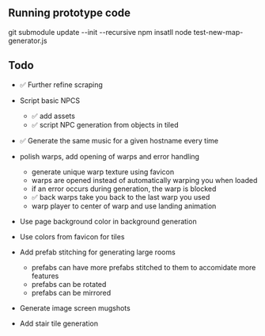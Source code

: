 ## Running prototype code
git submodule update --init --recursive
npm insatll
node test-new-map-generator.js



## Todo
- ✅ Further refine scraping
- Script basic NPCS
    - ✅ add assets
    - ✅ script NPC generation from objects in tiled

- ✅ Generate the same music for a given hostname every time

- polish warps, add opening of warps and error handling
    - generate unique warp texture using favicon
    - warps are opened instead of automatically warping you when loaded
    - if an error occurs during generation, the warp is blocked
    - ✅ back warps take you back to the last warp you used
    - warp player to center of warp and use landing animation

- Use page background color in background generation
- Use colors from favicon for tiles
- Add prefab stitching for generating large rooms
    - prefabs can have more prefabs stitched to them to accomidate more features
    - prefabs can be rotated
    - prefabs can be mirrored
- Generate image screen mugshots
- Add stair tile generation